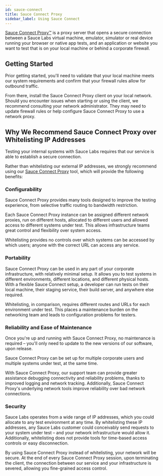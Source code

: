 ```yaml
---
id: sauce-connect
title: Sauce Connect Proxy
sidebar_label: Using Sauce Connect
---
```


[Sauce Connect Proxy&trade;](https://wiki.saucelabs.com/pages/viewpage.action?pageId=48365718) is a proxy server that opens a secure connection between a Sauce Labs virtual machine, emulator, simulator or real device running your browser or native app tests, and an application or website you want to test that is on your local machine or behind a corporate firewall.

## Getting Started

Prior getting started, you'll need to validate that your local machine meets our system requirements and confirm that your firewall rules allow for outbound traffic.

From there, install the Sauce Connect Proxy client on your local network. Should you encounter issues when starting or using the client, we recommend consulting your network administrator. They may need to update firewall rules or help configure Sauce Connect Proxy to use a network proxy.

## Why We Recommend Sauce Connect Proxy over Whitelisting IP Addresses

Testing your internal systems with Sauce Labs requires that our service is able to establish a secure connection.

Rather than whitelisting our external IP addresses, we strongly recommend using our [Sauce Connect Proxy](https://wiki.saucelabs.com/display/DOCS/Sauce+Connect+Proxy) tool, which will provide the following benefits:


### Configurability

Sauce Connect Proxy provides many tools designed to improve the testing experience, from selective traffic routing to bandwidth restriction.

Each Sauce Connect Proxy instance can be assigned different network proxies, run on different hosts, allocated to different users and allowed access to different systems under test. This allows infrastructure teams great control and flexibility over system access.

Whitelisting provides no controls over which systems can be accessed by which users; anyone with the correct URL can access any service.

### Portability

Sauce Connect Proxy can be used in any part of your corporate infrastructure, with relatively minimal setup. It allows you to test systems in different environments, different locations, and different physical hosts. With a flexible Sauce Connect setup, a developer can run tests on their local machine, their staging service, their build server, and anywhere else required.

Whitelisting, in comparison, requires different routes and URLs for each environment under test. This places a maintenance burden on the networking team and leads to configuration problems for testers.

### Reliability and Ease of Maintenance

Once you're up and running with Sauce Connect Proxy, no maintenance is required – you'll only need to update to the new versions of our software, upon release.

Sauce Connect Proxy can be set up for multiple corporate users and multiple systems under test, at the same time.

With Sauce Connect Proxy, our support team can provide greater assistance debugging connectivity and reliability problems, thanks to improved logging and network tracking. Additionally, Sauce Connect Proxy's underlying network tools improve reliability over bad network connections.

### Security

Sauce Labs operates from a wide range of IP addresses, which you could allocate to any test environment at any time. By whitelisting these IP addresses, any Sauce Labs customer could conceivably send requests to your system under test – and your network infrastructure would allow it. Additionally, whitelisting does not provide tools for time-based access controls or easy disconnection.

By using Sauce Connect Proxy instead of whitelisting, your network will be secure. At the end of every Sauce Connect Proxy session, upon terminating the client, the connection between our service and your infrastructure is severed, allowing you fine-grained access control.
